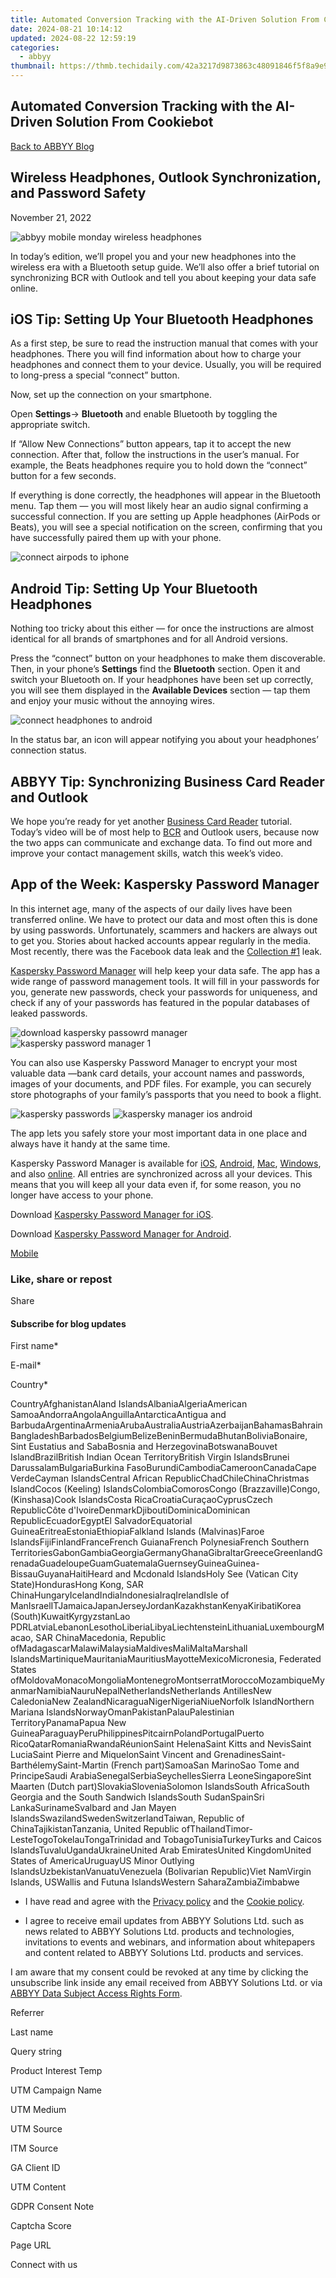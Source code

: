 ```yaml
---
title: Automated Conversion Tracking with the AI-Driven Solution From Cookiebot
date: 2024-08-21 10:14:12
updated: 2024-08-22 12:59:19
categories:
  - abbyy
thumbnail: https://thmb.techidaily.com/42a3217d9873863c48091846f5f8a9e9b9b6456440b499628df593e7d229a025.jpg
---
```


## Automated Conversion Tracking with the AI-Driven Solution From Cookiebot

[Back to ABBYY Blog](https://tools.techidaily.com/abbyy/products/)

## Wireless Headphones, Outlook Synchronization, and Password Safety

November 21, 2022

![abbyy mobile monday wireless headphones](https://static1.abbyy.com/abbyycommedia/26848/mobile-monday-83.jpg) 

In today’s edition, we’ll propel you and your new headphones into the wireless era with a Bluetooth setup guide. We’ll also offer a brief tutorial on synchronizing BCR with Outlook and tell you about keeping your data safe online.

## **iOS Tip: Setting Up Your Bluetooth Headphones** 

As a first step, be sure to read the instruction manual that comes with your headphones. There you will find information about how to charge your headphones and connect them to your device. Usually, you will be required to long-press a special “connect” button.

Now, set up the connection on your smartphone.

Open **Settings**→ **Bluetooth** and enable Bluetooth by toggling the appropriate switch.

If “Allow New Connections” button appears, tap it to accept the new connection. After that, follow the instructions in the user’s manual. For example, the Beats headphones require you to hold down the “connect” button for a few seconds.

If everything is done correctly, the headphones will appear in the Bluetooth menu. Tap them — you will most likely hear an audio signal confirming a successful connection. If you are setting up Apple headphones (AirPods or Beats), you will see a special notification on the screen, confirming that you have successfully paired them up with your phone.

![connect airpods to iphone](https://static1.abbyy.com/abbyycommedia/26849/connect-airpods-to-iphone.png)

## **Android Tip: Setting Up Your Bluetooth Headphones** 

Nothing too tricky about this either — for once the instructions are almost identical for all brands of smartphones and for all Android versions.

Press the “connect” button on your headphones to make them discoverable. Then, in your phone’s **Settings** find the **Bluetooth** section. Open it and switch your Bluetooth on. If your headphones have been set up correctly, you will see them displayed in the **Available Devices** section — tap them and enjoy your music without the annoying wires.

![connect headphones to android](https://static1.abbyy.com/abbyycommedia/26850/connect-headphones-to-android.png)

In the status bar, an icon will appear notifying you about your headphones’ connection status.

## **ABBYY Tip: Synchronizing Business Card Reader and Outlook**

We hope you’re ready for yet another [Business Card Reader](https://bcrfree.app.link/mobilemonday) tutorial. Today’s video will be of most help to [BCR](https://bcrfree.app.link/mobilemonday) and Outlook users, because now the two apps can communicate and exchange data. To find out more and improve your contact management skills, watch this week’s video.

## **App of the Week: Kaspersky Password Manager**

In this internet age, many of the aspects of our daily lives have been transferred online. We have to protect our data and most often this is done by using passwords. Unfortunately, scammers and hackers are always out to get you. Stories about hacked accounts appear regularly in the media. Most recently, there was the Facebook data leak and the [Collection #1](https://www.troyhunt.com/the-773-million-record-collection-1-data-reach/) leak.

[Kaspersky Password Manager](https://www.kaspersky.com/password-manager) will help keep your data safe. The app has a wide range of password management tools. It will fill in your passwords for you, generate new passwords, check your passwords for uniqueness, and check if any of your passwords has featured in the popular databases of leaked passwords.

![download kaspersky passowrd manager](https://static1.abbyy.com/abbyycommedia/26851/download-kaspersky-passowrd-manager.png) ![kaspersky password manager 1](https://static1.abbyy.com/abbyycommedia/26852/kaspersky-password-manager-1.png)

You can also use Kaspersky Password Manager to encrypt your most valuable data —bank card details, your account names and passwords, images of your documents, and PDF files. For example, you can securely store photographs of your family’s passports that you need to book a flight.

![kaspersky passwords](https://static1.abbyy.com/abbyycommedia/26853/kaspersky-passwords.png) ![kaspersky manager ios android](https://static1.abbyy.com/abbyycommedia/26854/kaspersky-manager-ios-android.png)

The app lets you safely store your most important data in one place and always have it handy at the same time.

Kaspersky Password Manager is available for [iOS](https://app.appsflyer.com/id666853180?pid=ext&c=nogeo%5Fabbyy%5Fblog), [Android](https://app.appsflyer.com/com.kaspersky.passwordmanager?pid=ext&c=nogeo%5Fabbyy%5Fblog), [Mac](https://itunes.apple.com/app/kaspersky-password-manager/id1140461273), [Windows](https://www.kaspersky.ru/downloads/thank-you/password-manager-pc), and also [online](https://my.kaspersky.com/). All entries are synchronized across all your devices. This means that you will keep all your data even if, for some reason, you no longer have access to your phone.

Download [Kaspersky Password Manager for iOS](https://app.appsflyer.com/id666853180?pid=ext&c=nogeo%5Fabbyy%5Fblog).

Download [Kaspersky Password Manager for Android](https://app.appsflyer.com/com.kaspersky.passwordmanager?pid=ext&c=nogeo%5Fabbyy%5Fblog).

[Mobile](https://tools.techidaily.com/abbyy/products/) 

### Like, share or repost

Share 

#### Subscribe for blog updates

First name\*

E-mail\*

Сountry\*

СountryAfghanistanAland IslandsAlbaniaAlgeriaAmerican SamoaAndorraAngolaAnguillaAntarcticaAntigua and BarbudaArgentinaArmeniaArubaAustraliaAustriaAzerbaijanBahamasBahrainBangladeshBarbadosBelgiumBelizeBeninBermudaBhutanBoliviaBonaire, Sint Eustatius and SabaBosnia and HerzegovinaBotswanaBouvet IslandBrazilBritish Indian Ocean TerritoryBritish Virgin IslandsBrunei DarussalamBulgariaBurkina FasoBurundiCambodiaCameroonCanadaCape VerdeCayman IslandsCentral African RepublicChadChileChinaChristmas IslandCocos (Keeling) IslandsColombiaComorosCongo (Brazzaville)Congo, (Kinshasa)Cook IslandsCosta RicaCroatiaCuraçaoCyprusCzech RepublicCôte d'IvoireDenmarkDjiboutiDominicaDominican RepublicEcuadorEgyptEl SalvadorEquatorial GuineaEritreaEstoniaEthiopiaFalkland Islands (Malvinas)Faroe IslandsFijiFinlandFranceFrench GuianaFrench PolynesiaFrench Southern TerritoriesGabonGambiaGeorgiaGermanyGhanaGibraltarGreeceGreenlandGrenadaGuadeloupeGuamGuatemalaGuernseyGuineaGuinea-BissauGuyanaHaitiHeard and Mcdonald IslandsHoly See (Vatican City State)HondurasHong Kong, SAR ChinaHungaryIcelandIndiaIndonesiaIraqIrelandIsle of ManIsraelITJamaicaJapanJerseyJordanKazakhstanKenyaKiribatiKorea (South)KuwaitKyrgyzstanLao PDRLatviaLebanonLesothoLiberiaLibyaLiechtensteinLithuaniaLuxembourgMacao, SAR ChinaMacedonia, Republic ofMadagascarMalawiMalaysiaMaldivesMaliMaltaMarshall IslandsMartiniqueMauritaniaMauritiusMayotteMexicoMicronesia, Federated States ofMoldovaMonacoMongoliaMontenegroMontserratMoroccoMozambiqueMyanmarNamibiaNauruNepalNetherlandsNetherlands AntillesNew CaledoniaNew ZealandNicaraguaNigerNigeriaNiueNorfolk IslandNorthern Mariana IslandsNorwayOmanPakistanPalauPalestinian TerritoryPanamaPapua New GuineaParaguayPeruPhilippinesPitcairnPolandPortugalPuerto RicoQatarRomaniaRwandaRéunionSaint HelenaSaint Kitts and NevisSaint LuciaSaint Pierre and MiquelonSaint Vincent and GrenadinesSaint-BarthélemySaint-Martin (French part)SamoaSan MarinoSao Tome and PrincipeSaudi ArabiaSenegalSerbiaSeychellesSierra LeoneSingaporeSint Maarten (Dutch part)SlovakiaSloveniaSolomon IslandsSouth AfricaSouth Georgia and the South Sandwich IslandsSouth SudanSpainSri LankaSurinameSvalbard and Jan Mayen IslandsSwazilandSwedenSwitzerlandTaiwan, Republic of ChinaTajikistanTanzania, United Republic ofThailandTimor-LesteTogoTokelauTongaTrinidad and TobagoTunisiaTurkeyTurks and Caicos IslandsTuvaluUgandaUkraineUnited Arab EmiratesUnited KingdomUnited States of AmericaUruguayUS Minor Outlying IslandsUzbekistanVanuatuVenezuela (Bolivarian Republic)Viet NamVirgin Islands, USWallis and Futuna IslandsWestern SaharaZambiaZimbabwe

* I have read and agree with the [Privacy policy](https://tools.techidaily.com/abbyy/products/) and the [Cookie policy](https://tools.techidaily.com/abbyy/products/).

* I agree to receive email updates from ABBYY Solutions Ltd. such as news related to ABBYY Solutions Ltd. products and technologies, invitations to events and webinars, and information about whitepapers and content related to ABBYY Solutions Ltd. products and services.  
    
I am aware that my consent could be revoked at any time by clicking the unsubscribe link inside any email received from ABBYY Solutions Ltd. or via [ABBYY Data Subject Access Rights Form](https://tools.techidaily.com/abbyy/products/).

Referrer

Last name

Query string

Product Interest Temp

UTM Campaign Name

UTM Medium

UTM Source

ITM Source

GA Client ID

UTM Content

GDPR Consent Note

Captcha Score

Page URL

Connect with us

<ins class="adsbygoogle"
     style="display:block"
     data-ad-format="autorelaxed"
     data-ad-client="ca-pub-7571918770474297"
     data-ad-slot="1223367746"></ins>



<ins class="adsbygoogle"
     style="display:block"
     data-ad-client="ca-pub-7571918770474297"
     data-ad-slot="8358498916"
     data-ad-format="auto"
     data-full-width-responsive="true"></ins>
